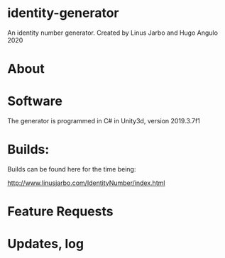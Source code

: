 # identity-generator

An identity number generator. 
Created by Linus Jarbo and Hugo Angulo 2020

# About

# Software
The generator is programmed in C# in Unity3d, version 2019.3.7f1

# Builds:
Builds can be found here for the time being:

http://www.linusjarbo.com/IdentityNumber/index.html

# Feature Requests

# Updates, log
